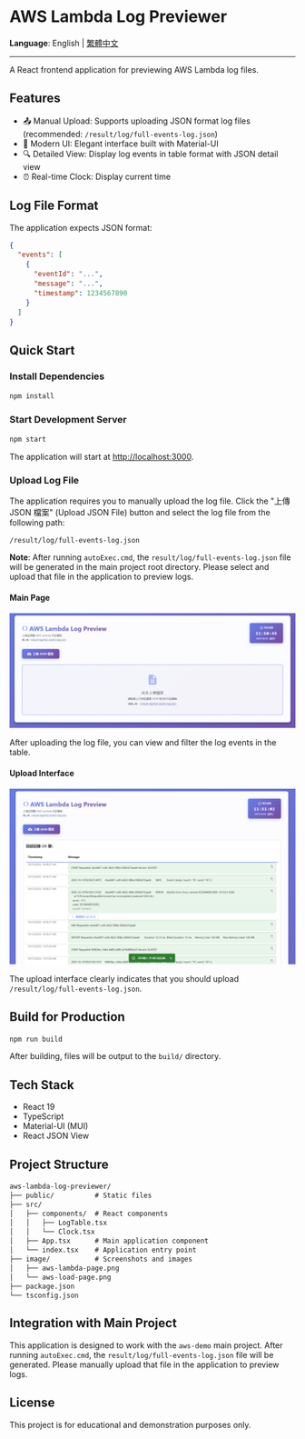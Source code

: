 # AWS Lambda Log Previewer

**Language**: English | [繁體中文](README_ZH.md)

---

A React frontend application for previewing AWS Lambda log files.

## Features

- 📤 Manual Upload: Supports uploading JSON format log files (recommended: `/result/log/full-events-log.json`)
- 🎨 Modern UI: Elegant interface built with Material-UI
- 🔍 Detailed View: Display log events in table format with JSON detail view
- ⏰ Real-time Clock: Display current time

## Log File Format

The application expects JSON format:

```json
{
  "events": [
    {
      "eventId": "...",
      "message": "...",
      "timestamp": 1234567890
    }
  ]
}
```

## Quick Start

### Install Dependencies

```bash
npm install
```

### Start Development Server

```bash
npm start
```

The application will start at [http://localhost:3000](http://localhost:3000).

### Upload Log File

The application requires you to manually upload the log file. Click the "上傳 JSON 檔案" (Upload JSON File) button and select the log file from the following path:

```
/result/log/full-events-log.json
```

**Note**: After running `autoExec.cmd`, the `result/log/full-events-log.json` file will be generated in the main project root directory. Please select and upload that file in the application to preview logs.

#### Main Page

![Main Page](./image/aws-lambda-page.png)

After uploading the log file, you can view and filter the log events in the table.

#### Upload Interface

![Upload Interface](./image/aws-load-page.png)

The upload interface clearly indicates that you should upload `/result/log/full-events-log.json`.

## Build for Production

```bash
npm run build
```

After building, files will be output to the `build/` directory.

## Tech Stack

- React 19
- TypeScript
- Material-UI (MUI)
- React JSON View

## Project Structure

```
aws-lambda-log-previewer/
├── public/          # Static files
├── src/
│   ├── components/  # React components
│   │   ├── LogTable.tsx
│   │   └── Clock.tsx
│   ├── App.tsx      # Main application component
│   └── index.tsx    # Application entry point
├── image/           # Screenshots and images
│   ├── aws-lambda-page.png
│   └── aws-load-page.png
├── package.json
└── tsconfig.json
```

## Integration with Main Project

This application is designed to work with the `aws-demo` main project. After running `autoExec.cmd`, the `result/log/full-events-log.json` file will be generated. Please manually upload that file in the application to preview logs.

## License

This project is for educational and demonstration purposes only.
